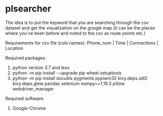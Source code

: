 # plsearcher
The idea is to put the keyword that you are searching through the csv dataset and get the visualization on the google map (it can be the places where you've been before and noted to the csv as route points etc.)


Requirements for csv file (cols names):
  Phone_num | Time | Connections | Location
  
Required packages:
  1) python version 3.7 and less
  2) python -m pip install --upgrade pip wheel setuptools
  3) python -m pip install docutils pygments pypiwin32 kivy.deps.sdl2 kivy.deps.glew pandas selenium numpy==1.19.3 pillow webdriver_manager

Required software:
  1) Google-Chrome
